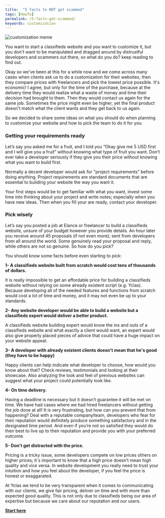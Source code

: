 ```yaml
---
title:  "5 facts to NOT get scammed"
tags: [HowTo]
permalink: /5-facts-get-scammed/
keywords: customization
---
```

![customization meme](//open-classifieds.com/wp-content/uploads/2014/04/customization-meme1.jpg)

You want to start a classifieds website and you want to customize it, but you don't want to be manipulated and dragged around by distrustful developers and scammers out there, so what do you do? keep reading to find out.

Okay so we've been at this for a while now and we come across many cases when clients ask us to do a customization for their websites, then they compare prices with freelancers and pick the lowest price possible. It's economic! I agree, but only for the time of the purchase, because at the delivery time they would realize what a waste of money and time their decision had brought to them. Then they would contact us again for the same job. Sometimes the price might even be higher, yet the final product doesn't match what the client wants and they get back to us again.

So we decided to share some ideas on what you should do when planning to customize your website and how to pick the team to do it for you.

### Getting your requirements ready

Let’s say you asked me for a fruit, and I told you “Okay give me 5 USD first and I will give you a fruit” without knowing what type of fruit you want. Don’t ever take a developer seriously if they give you their price without knowing what you want to build first.

Normally a decent developer would ask for "project requirements" before doing anything. Project requirements are standard documents that are essential to buliding your website the way you want it. 

Your first steps would be to get familiar with what you want, invest some time into thinking about your project and write notes; especially when you have new ideas. Then when you fill your are ready, contact your developer.

### Pick wisely

Let’s say you posted a job at Elance or freelancer to build a classifieds website, unsure of your budget however you provide details. An hour later you receive around 45 proposals (if not even more); sent from developers from all around the world. Some genuinely read your proposal and reply, while others are not so genuine. So how do you pick?

You should know some facts before even starting to pick:

**1- A classifieds website built from scratch would cost tens of thousands of dollars.**

It is really impossible to get an affordable price for building a classifieds website without relying on some already existent script (e.g. Yclas). Because developing all of the needed features and functions from scratch would cost a lot of time and money, and it may not even be up to your standards.

**2- Any website developer would be able to build a website but a classifieds expert would deliver a better product.**

A classifieds website building expert would know the ins and outs of a classifieds website and what exactly a client would want, an expert would also give properly placed pieces of advice that could have a huge impact on your website appeal.

**3- A developer with already existent clients doesn't mean that he's good (they have to be happy)**

Happy clients can help indicate what developer to choose, how would you know about that? Check reviews, testimonials and looking at their showcase. Also analyzing the look and feel of previous websites can suggest what your project could potentially look like.

**4- On time delivery.**

Having a deadline is necessary but it doesn’t guarantee it will be met on time. We have had cases where we had hired freelancers without getting the job done at all! It is very frustrating, but how can you prevent that from happening? Deal with a reputable company/team, developers who fear for their reputation would definitely produce something satisfactory and in the designated time period. And even if you’re not so satisfied they would do their best to live up to their reputation and provide you with your preferred outcome.

**5- Don't get distracted with the price.**

Pricing is a tricky issue, some developers compete on low prices others on higher prices; it´s important to know that a high price doesn’t mean high quality and vice versa. In website development you really need to trust your intuition and how you feel about the developer, if you feel the price is honest or exaggarated.

At Yclas we tend to be very transparent when it comes to communicating with our clients, we give fair pricing, deliver on time and with more than expected good quality. This is not only due to classifieds being our area of expertise but because we care about our reputation and our users. 

**[Start here](https://yclas.com/customization-potential.html)**
